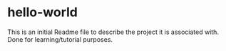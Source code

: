 # hello-world

This is an initial Readme file to describe the project it is associated with.
Done for learning/tutorial purposes.
